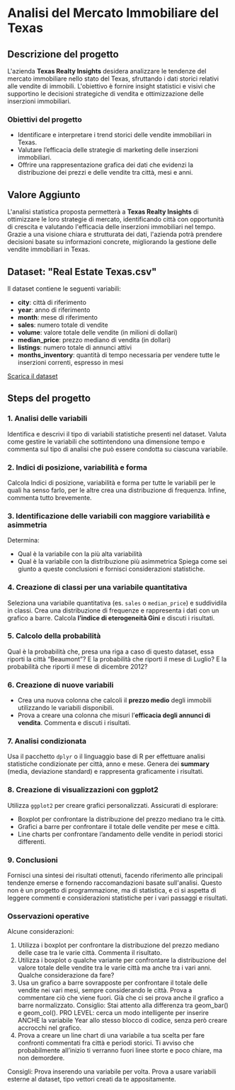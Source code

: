 # Analisi del Mercato Immobiliare del Texas

## Descrizione del progetto

L'azienda **Texas Realty Insights** desidera analizzare le tendenze del mercato immobiliare nello stato del Texas, sfruttando i dati storici relativi alle vendite di immobili. L'obiettivo è fornire insight statistici e visivi che supportino le decisioni strategiche di vendita e ottimizzazione delle inserzioni immobiliari.

### Obiettivi del progetto

- Identificare e interpretare i trend storici delle vendite immobiliari in Texas.
- Valutare l’efficacia delle strategie di marketing delle inserzioni immobiliari.
- Offrire una rappresentazione grafica dei dati che evidenzi la distribuzione dei prezzi e delle vendite tra città, mesi e anni.

## Valore Aggiunto

L'analisi statistica proposta permetterà a **Texas Realty Insights** di ottimizzare le loro strategie di mercato, identificando città con opportunità di crescita e valutando l'efficacia delle inserzioni immobiliari nel tempo. Grazie a una visione chiara e strutturata dei dati, l'azienda potrà prendere decisioni basate su informazioni concrete, migliorando la gestione delle vendite immobiliari in Texas.

## Dataset: "Real Estate Texas.csv"

Il dataset contiene le seguenti variabili:

- **city**: città di riferimento
- **year**: anno di riferimento
- **month**: mese di riferimento
- **sales**: numero totale di vendite
- **volume**: valore totale delle vendite (in milioni di dollari)
- **median_price**: prezzo mediano di vendita (in dollari)
- **listings**: numero totale di annunci attivi
- **months_inventory**: quantità di tempo necessaria per vendere tutte le inserzioni correnti, espresso in mesi

[Scarica il dataset](https://drive.google.com/file/d/1O4If8876MTwstkrZX0BqpQ_BxcsIMEko/view?usp=sharing)

## Steps del progetto

### 1. Analisi delle variabili
Identifica e descrivi il tipo di variabili statistiche presenti nel dataset. Valuta come gestire le variabili che sottintendono una dimensione tempo e commenta sul tipo di analisi che può essere condotta su ciascuna variabile.

### 2. Indici di posizione, variabilità e forma
Calcola Indici di posizione, variabilità e forma per tutte le variabili per le quali ha senso farlo, per le altre crea una distribuzione di frequenza. Infine, commenta tutto brevemente.

### 3. Identificazione delle variabili con maggiore variabilità e asimmetria
Determina:
- Qual è la variabile con la più alta variabilità
- Qual è la variabile con la distribuzione più asimmetrica
Spiega come sei giunto a queste conclusioni e fornisci considerazioni statistiche.

### 4. Creazione di classi per una variabile quantitativa
Seleziona una variabile quantitativa (es. `sales` o `median_price`) e suddividila in classi. Crea una distribuzione di frequenze e rappresenta i dati con un grafico a barre. Calcola **l’indice di eterogeneità Gini** e discuti i risultati.

### 5. Calcolo della probabilità
Qual è la probabilità che, presa una riga a caso di questo dataset, essa riporti la città “Beaumont”? E la probabilità che riporti il mese di Luglio? E la probabilità che riporti il mese di dicembre 2012?

### 6. Creazione di nuove variabili
- Crea una nuova colonna che calcoli il **prezzo medio** degli immobili utilizzando le variabili disponibili.
- Prova a creare una colonna che misuri l’**efficacia degli annunci di vendita**. Commenta e discuti i risultati.

### 7. Analisi condizionata
Usa il pacchetto `dplyr` o il linguaggio base di R per effettuare analisi statistiche condizionate per città, anno e mese. Genera dei **summary** (media, deviazione standard) e rappresenta graficamente i risultati.

### 8. Creazione di visualizzazioni con ggplot2
Utilizza `ggplot2` per creare grafici personalizzati. Assicurati di esplorare:
- Boxplot per confrontare la distribuzione del prezzo mediano tra le città.
- Grafici a barre per confrontare il totale delle vendite per mese e città.
- Line charts per confrontare l’andamento delle vendite in periodi storici differenti.

### 9. Conclusioni
Fornisci una sintesi dei risultati ottenuti, facendo riferimento alle principali tendenze emerse e fornendo raccomandazioni basate sull'analisi. Questo non è un progetto di programmazione, ma di statistica, e ci si aspetta di leggere commenti e considerazioni statistiche per i vari passaggi e risultati.

### Osservazioni operative
Alcune considerazioni:
1. Utilizza i boxplot per confrontare la distribuzione del prezzo mediano delle case tra le varie città. Commenta il risultato.
2. Utilizza i boxplot o qualche variante per confrontare la distribuzione del valore totale delle vendite tra le varie città ma anche tra i vari anni. Qualche considerazione da fare?
3. Usa un grafico a barre sovrapposte per confrontare il totale delle vendite nei vari mesi, sempre considerando le città. Prova a commentare ciò che viene fuori. Già che ci sei prova anche il grafico a barre normalizzato. Consiglio: Stai attento alla differenza tra geom_bar() e geom_col(). PRO LEVEL: cerca un modo intelligente per inserire ANCHE la variabile Year allo stesso blocco di codice, senza però creare accrocchi nel grafico.
4. Prova a creare un line chart di una variabile a tua scelta per fare confronti commentati fra città e periodi storici. Ti avviso che probabilmente all’inizio ti verranno fuori linee storte e poco chiare, ma non demordere. 

Consigli: Prova inserendo una variabile per volta. Prova a usare variabili esterne al dataset, tipo vettori creati da te appositamente.


